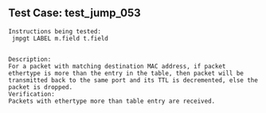 Test Case: test_jump_053
-----------------------

    Instructions being tested:
	 jmpgt LABEL m.field t.field


	Description:
	For a packet with matching destination MAC address, if packet ethertype is more than the entry in the table, then packet will be transmitted back to the same port and its TTL is decremented, else the packet is dropped.
	Verification:
	Packets with ethertype more than table entry are received.
